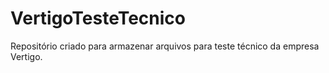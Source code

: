 # VertigoTesteTecnico
Repositório criado para armazenar arquivos para teste técnico da empresa Vertigo.
